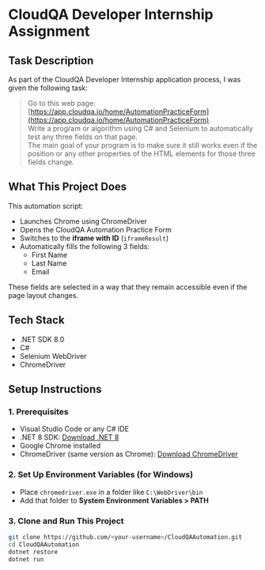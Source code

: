 # CloudQA Developer Internship Assignment

##  Task Description

As part of the CloudQA Developer Internship application process, I was given the following task:

> Go to this web page: [https://app.cloudqa.io/home/AutomationPracticeForm](https://app.cloudqa.io/home/AutomationPracticeForm).  
> Write a program or algorithm using C# and Selenium to automatically test any three fields on that page.  
> The main goal of your program is to make sure it still works even if the position or any other properties of the HTML elements for those three fields change.

##  What This Project Does

This automation script:
- Launches Chrome using ChromeDriver
- Opens the CloudQA Automation Practice Form
- Switches to the **iframe with ID** (`iframeResult`)
- Automatically fills the following 3 fields:
  - First Name
  - Last Name
  - Email

These fields are selected in a way that they remain accessible even if the page layout changes.

##  Tech Stack

- .NET SDK 8.0
- C#
- Selenium WebDriver
- ChromeDriver

##  Setup Instructions

### 1. Prerequisites
-  Visual Studio Code or any C# IDE
-  .NET 8 SDK: [Download .NET 8](https://dotnet.microsoft.com/en-us/download/dotnet/8.0)
-  Google Chrome installed
-  ChromeDriver (same version as Chrome): [Download ChromeDriver](https://sites.google.com/chromium.org/driver/)

### 2. Set Up Environment Variables (for Windows)
- Place `chromedriver.exe` in a folder like `C:\WebDriver\bin`
- Add that folder to **System Environment Variables > PATH**

### 3. Clone and Run This Project

```bash
git clone https://github.com/<your-username>/CloudQAAutomation.git
cd CloudQAAutomation
dotnet restore
dotnet run
